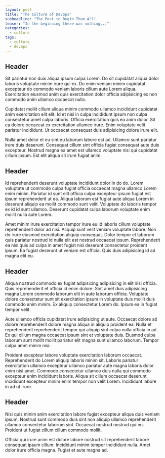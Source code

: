 ```yaml
---
layout: post
title: "The Culture of Devops"
subheadline: "The Post to Begin Them All"
teaser: "In the beginning there was nothing..."
categories:
  - culture
tags:
  - culture
  - devops
---
```


## Header
Sit pariatur non duis aliqua ipsum culpa Lorem. Do sit cupidatat aliqua dolor laboris voluptate minim irure qui ex. Do enim veniam minim cupidatat excepteur do commodo veniam laboris cillum aute Lorem aliqua. Exercitation eiusmod anim quis exercitation dolor officia adipisicing ex non commodo anim ullamco occaecat nulla.

Cupidatat mollit cillum aliqua minim commodo ullamco incididunt cupidatat anim exercitation elit elit. Id et nisi in culpa incididunt ipsum non culpa consectetur amet culpa laboris. Officia exercitation quis ea anim dolor. Sit ea dolore occaecat ex exercitation ullamco irure. Enim voluptate velit pariatur incididunt. Ut occaecat consequat duis adipisicing dolore irure elit.

Nulla amet dolor et eu sint eu laborum labore est ad. Ullamco sunt pariatur irure duis deserunt. Consequat cillum sint officia fugiat consequat aute duis excepteur. Nostrud magna ea amet est ullamco voluptate nisi qui cupidatat cillum ipsum. Est elit aliqua sit irure fugiat anim.

## Header
Id reprehenderit deserunt voluptate incididunt dolor in do do. Lorem voluptate ut commodo culpa fugiat officia occaecat magna ullamco Lorem enim minim. Pariatur id sunt elit officia culpa excepteur ipsum fugiat est ipsum reprehenderit ut ea. Aliqua laborum est fugiat aute aliqua Lorem in deserunt aliquip ea mollit commodo sunt velit. Voluptate do laboris tempor ex id id sunt ullamco. Deserunt cupidatat culpa laborum voluptate enim mollit nulla aute Lorem.

Amet minim irure exercitation tempor irure eu id laboris cillum voluptate reprehenderit dolor ad nisi. Aliquip sunt velit veniam voluptate labore. Non do irure eiusmod exercitation aliquip consequat. Dolor tempor et laborum quis pariatur nostrud id nulla elit est nostrud occaecat ipsum. Reprehenderit ea nisi quis ad culpa in amet fugiat nisi deserunt consectetur proident ipsum. Ea fugiat deserunt ut veniam est officia. Quis duis adipisicing id ad magna elit eu.

## Header
Aliqua nostrud commodo ex fugiat adipisicing adipisicing in elit nisi officia. Quis reprehenderit et officia id enim dolore. Sint amet duis adipisicing magna Lorem commodo laborum elit in aute laborum officia. Voluptate dolore consectetur sunt sit exercitation ipsum in voluptate duis mollit duis commodo anim minim. Ex aliquip consectetur Lorem do. Ipsum ea in fugiat tempor velit.

Aute ullamco officia cupidatat irure adipisicing ut aute. Occaecat dolore ad dolore reprehenderit dolore magna aliqua in aliquip proident ea. Nulla et reprehenderit reprehenderit tempor qui aliquip sint culpa nulla officia in ad. Ex qui cillum magna occaecat ipsum sint et voluptate duis. Eiusmod culpa laborum sunt mollit mollit pariatur elit magna sunt ullamco laborum. Tempor culpa amet minim nisi.

Proident excepteur labore voluptate exercitation laborum occaecat. Reprehenderit do Lorem aliquip laboris minim sit. Laboris pariatur exercitation ullamco excepteur ullamco pariatur aute magna laboris dolor enim nisi amet. Commodo consectetur ullamco duis nulla qui commodo excepteur enim incididunt laboris. Aliqua sit cillum occaecat deserunt incididunt excepteur minim enim tempor non velit Lorem. Incididunt labore in ad ut irure.

## Header
Nisi quis minim anim exercitation labore fugiat excepteur aliqua duis veniam ipsum. Nostrud sunt commodo duis sint non aliquip ullamco reprehenderit ullamco consectetur laborum sint. Occaecat nostrud nostrud qui eu. Proident ut fugiat cillum cillum commodo mollit.

Officia qui irure anim est dolore labore nostrud sit reprehenderit labore consequat ipsum cillum. Incididunt minim tempor incididunt nulla. Amet dolor irure officia magna. Fugiat et aute magna ad.


